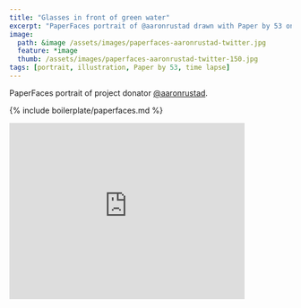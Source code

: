 ```yaml
---
title: "Glasses in front of green water"
excerpt: "PaperFaces portrait of @aaronrustad drawn with Paper by 53 on an iPad."
image: 
  path: &image /assets/images/paperfaces-aaronrustad-twitter.jpg 
  feature: *image
  thumb: /assets/images/paperfaces-aaronrustad-twitter-150.jpg
tags: [portrait, illustration, Paper by 53, time lapse]
---
```


PaperFaces portrait of project donator [@aaronrustad](http://twitter.com/aaronrustad).

{% include boilerplate/paperfaces.md %}

<iframe width="420" height="315" src="https://www.youtube.com/embed/zrpoGw7A_hY" frameborder="0"> </iframe>
